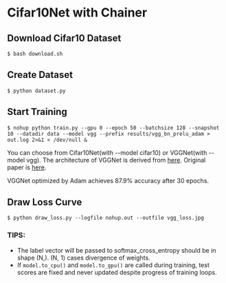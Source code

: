 # Cifar10Net with Chainer

## Download Cifar10 Dataset

```
$ bash download.sh
```

## Create Dataset

```
$ python dataset.py
```

## Start Training

```
$ nohup python train.py --gpu 0 --epoch 50 --batchsize 128 --snapshot 10 --datadir data --model vgg --prefix results/vgg_bn_prelu_adam > out.log 2>&1 < /dev/null &
```

You can choose from Cifar10Net(with --model cifar10) or VGGNet(with --model vgg). The architecture of VGGNet is derived from [here](https://github.com/nagadomi/kaggle-cifar10-torch7). Original paper is [here](http://arxiv.org/pdf/1409.1556.pdf).

VGGNet optimized by Adam achieves 87.9% accuracy after 30 epochs.

## Draw Loss Curve

```
$ python draw_loss.py --logfile nohup.out --outfile vgg_loss.jpg
```

### TIPS:

- The label vector will be passed to softmax_cross_entropy should be in shape (N,). (N, 1) cases divergence of weights.
- If `model.to_cpu()` and `model.to_gpu()` are called during training, test scores are fixed and never updated despite progress of training loops.
